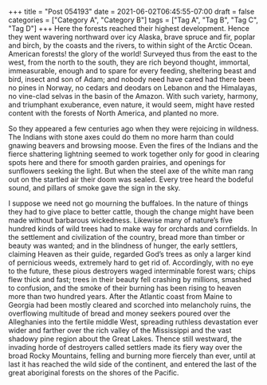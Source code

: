+++
title = "Post 054193"
date = 2021-06-02T06:45:55-07:00
draft = false
categories = ["Category A", "Category B"]
tags = ["Tag A", "Tag B", "Tag C", "Tag D"]
+++
Here the forests reached their highest development. Hence they went wavering northward over icy Alaska, brave spruce and fir, poplar and birch, by the coasts and the rivers, to within sight of the Arctic Ocean. American forests! the glory of the world! Surveyed thus from the east to the west, from the north to the south, they are rich beyond thought, immortal, immeasurable, enough and to spare for every feeding, sheltering beast and bird, insect and son of Adam; and nobody need have cared had there been no pines in Norway, no cedars and deodars on Lebanon and the Himalayas, no vine-clad selvas in the basin of the Amazon. With such variety, harmony, and triumphant exuberance, even nature, it would seem, might have rested content with the forests of North America, and planted no more.

So they appeared a few centuries ago when they were rejoicing in wildness. The Indians with stone axes could do them no more harm than could gnawing beavers and browsing moose. Even the fires of the Indians and the fierce shattering lightning seemed to work together only for good in clearing spots here and there for smooth garden prairies, and openings for sunflowers seeking the light. But when the steel axe of the white man rang out on the startled air their doom was sealed. Every tree heard the bodeful sound, and pillars of smoke gave the sign in the sky.

I suppose we need not go mourning the buffaloes. In the nature of things they had to give place to better cattle, though the change might have been made without barbarous wickedness. Likewise many of nature’s five hundred kinds of wild trees had to make way for orchards and cornfields. In the settlement and civilization of the country, bread more than timber or beauty was wanted; and in the blindness of hunger, the early settlers, claiming Heaven as their guide, regarded God’s trees as only a larger kind of pernicious weeds, extremely hard to get rid of. Accordingly, with no eye to the future, these pious destroyers waged interminable forest wars; chips flew thick and fast; trees in their beauty fell crashing by millions, smashed to confusion, and the smoke of their burning has been rising to heaven more than two hundred years. After the Atlantic coast from Maine to Georgia had been mostly cleared and scorched into melancholy ruins, the overflowing multitude of bread and money seekers poured over the Alleghanies into the fertile middle West, spreading ruthless devastation ever wider and farther over the rich valley of the Mississippi and the vast shadowy pine region about the Great Lakes. Thence still westward, the invading horde of destroyers called settlers made its fiery way over the broad Rocky Mountains, felling and burning more fiercely than ever, until at last it has reached the wild side of the continent, and entered the last of the great aboriginal forests on the shores of the Pacific.
